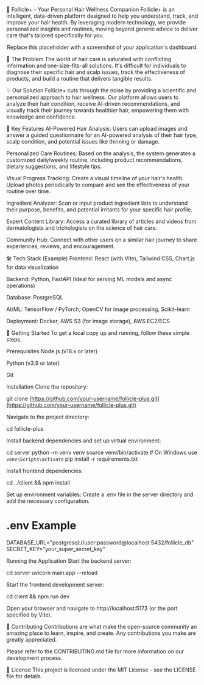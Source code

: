 🌿 Follicle+ - Your Personal Hair Wellness Companion
Follicle+ is an intelligent, data-driven platform designed to help you understand, track, and improve your hair health. By leveraging modern technology, we provide personalized insights and routines, moving beyond generic advice to deliver care that's tailored specifically for you.

<p align="center">Replace this placeholder with a screenshot of your application's dashboard.</p>

🎯 The Problem
The world of hair care is saturated with conflicting information and one-size-fits-all solutions. It's difficult for individuals to diagnose their specific hair and scalp issues, track the effectiveness of products, and build a routine that delivers tangible results.

✨ Our Solution
Follicle+ cuts through the noise by providing a scientific and personalized approach to hair wellness. Our platform allows users to analyze their hair condition, receive AI-driven recommendations, and visually track their journey towards healthier hair, empowering them with knowledge and confidence.

🔑 Key Features
AI-Powered Hair Analysis: Users can upload images and answer a guided questionnaire for an AI-powered analysis of their hair type, scalp condition, and potential issues like thinning or damage.

Personalized Care Routines: Based on the analysis, the system generates a customized daily/weekly routine, including product recommendations, dietary suggestions, and lifestyle tips.

Visual Progress Tracking: Create a visual timeline of your hair's health. Upload photos periodically to compare and see the effectiveness of your routine over time.

Ingredient Analyzer: Scan or input product ingredient lists to understand their purpose, benefits, and potential irritants for your specific hair profile.

Expert Content Library: Access a curated library of articles and videos from dermatologists and trichologists on the science of hair care.

Community Hub: Connect with other users on a similar hair journey to share experiences, reviews, and encouragement.

🛠️ Tech Stack (Example)
Frontend: React (with Vite), Tailwind CSS, Chart.js for data visualization

Backend: Python, FastAPI (Ideal for serving ML models and async operations)

Database: PostgreSQL

AI/ML: TensorFlow / PyTorch, OpenCV for image processing, Scikit-learn

Deployment: Docker, AWS S3 (for image storage), AWS EC2/ECS

🚀 Getting Started
To get a local copy up and running, follow these simple steps.

Prerequisites
Node.js (v18.x or later)

Python (v3.9 or later)

Git

Installation
Clone the repository:

git clone [https://github.com/your-username/follicle-plus.git](https://github.com/your-username/follicle-plus.git)

Navigate to the project directory:

cd follicle-plus

Install backend dependencies and set up virtual environment:

cd server
python -m venv venv
source venv/bin/activate  # On Windows use `venv\Scripts\activate`
pip install -r requirements.txt

Install frontend dependencies:

cd ../client && npm install

Set up environment variables:
Create a .env file in the server directory and add the necessary configuration.

# .env Example
DATABASE_URL="postgresql://user:password@localhost:5432/follicle_db"
SECRET_KEY="your_super_secret_key"

Running the Application
Start the backend server:

cd server
uvicorn main:app --reload

Start the frontend development server:

cd client && npm run dev

Open your browser and navigate to http://localhost:5173 (or the port specified by Vite).

🤝 Contributing
Contributions are what make the open-source community an amazing place to learn, inspire, and create. Any contributions you make are greatly appreciated.

Please refer to the CONTRIBUTING.md file for more information on our development process.

📄 License
This project is licensed under the MIT License - see the LICENSE file for details.
